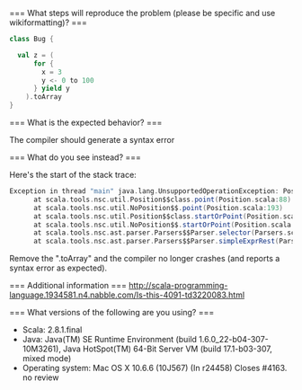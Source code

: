=== What steps will reproduce the problem (please be specific and use wikiformatting)? ===
```scala
class Bug {

  val z = (
      for {
        x = 3
        y <- 0 to 100
      } yield y
    ).toArray
}
```



=== What is the expected behavior? ===

The compiler should generate a syntax error

=== What do you see instead? ===

Here's the start of the stack trace:

```scala
Exception in thread "main" java.lang.UnsupportedOperationException: Position.point
      at scala.tools.nsc.util.Position$$class.point(Position.scala:88)
      at scala.tools.nsc.util.NoPosition$$.point(Position.scala:193)
      at scala.tools.nsc.util.Position$$class.startOrPoint(Position.scala:85)
      at scala.tools.nsc.util.NoPosition$$.startOrPoint(Position.scala:193)
      at scala.tools.nsc.ast.parser.Parsers$$Parser.selector(Parsers.scala:649)
      at scala.tools.nsc.ast.parser.Parsers$$Parser.simpleExprRest(Parsers.scala:1326)
```

Remove the ".toArray" and the compiler no longer crashes (and reports a syntax error as expected).

=== Additional information ===
http://scala-programming-language.1934581.n4.nabble.com/Is-this-4091-td3220083.html

=== What versions of the following are you using? ===
  - Scala: 2.8.1.final
  - Java: Java(TM) SE Runtime Environment (build 1.6.0_22-b04-307-10M3261), Java HotSpot(TM) 64-Bit Server VM (build 17.1-b03-307, mixed mode)
  - Operating system: Mac OS X 10.6.6 (10J567)
(In r24458) Closes #4163. no review
